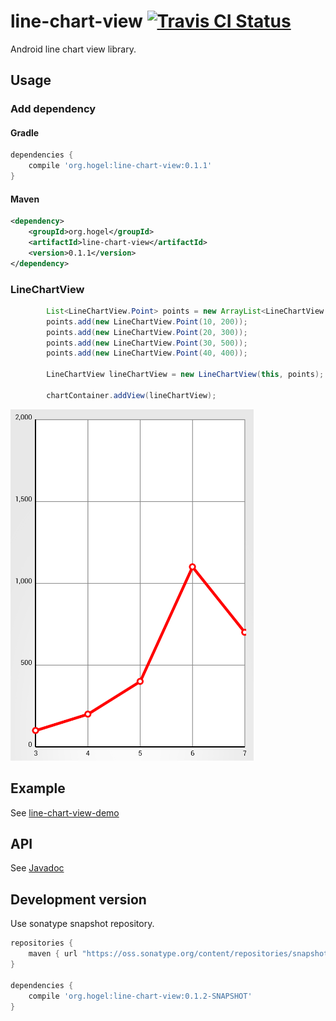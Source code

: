 # line-chart-view  [![Travis CI Status](https://travis-ci.org/hogelog/line-chart-view.svg)](https://travis-ci.org/hogelog/line-chart-view)

Android line chart view library.

## Usage
### Add dependency
#### Gradle

```gradle
dependencies {
    compile 'org.hogel:line-chart-view:0.1.1'
}
```

#### Maven

```xml
<dependency>
    <groupId>org.hogel</groupId>
    <artifactId>line-chart-view</artifactId>
    <version>0.1.1</version>
</dependency>
```

### LineChartView

```java
        List<LineChartView.Point> points = new ArrayList<LineChartView.Point>();
        points.add(new LineChartView.Point(10, 200));
        points.add(new LineChartView.Point(20, 300));
        points.add(new LineChartView.Point(30, 500));
        points.add(new LineChartView.Point(40, 400));

        LineChartView lineChartView = new LineChartView(this, points);

        chartContainer.addView(lineChartView);
```

![Line Chart](https://raw.githubusercontent.com/hogelog/line-chart-view/master/line-chart.png)

## Example
See [line-chart-view-demo](https://github.com/hogelog/line-chart-view/tree/master/line-chart-view-demo)

## API
See [Javadoc](http://hogelog.github.io/line-chart-view/javadoc/)

## Development version
Use sonatype snapshot repository.

```gradle
repositories {
    maven { url "https://oss.sonatype.org/content/repositories/snapshots" }
}

dependencies {
    compile 'org.hogel:line-chart-view:0.1.2-SNAPSHOT'
}
```
